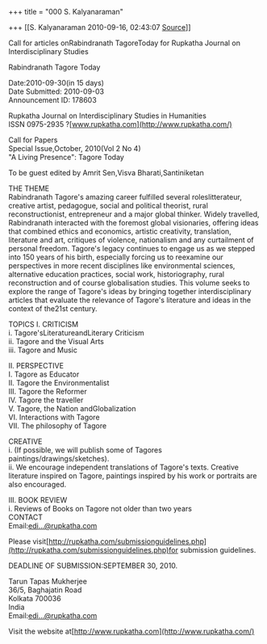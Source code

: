 +++
title = "000 S. Kalyanaraman"

+++
[[S. Kalyanaraman	2010-09-16, 02:43:07 [Source](https://groups.google.com/g/bvparishat/c/5PhtwIgF9GY)]]



Call for articles onRabindranath TagoreToday for Rupkatha Journal on  
Interdisciplinary Studies  
  
Rabindranath Tagore Today  
  
Date:2010-09-30(in 15 days)  
Date Submitted: 2010-09-03  
Announcement ID: 178603  
  
Rupkatha Journal on Interdisciplinary Studies in Humanities  
ISSN 0975-2935 ?[www.rupkatha.com](http://www.rupkatha.com/)  
  
Call for Papers  
Special Issue,October, 2010(Vol 2 No 4)  
"A Living Presence": Tagore Today  
  
To be guest edited by Amrit Sen,Visva Bharati,Santiniketan  
  
THE THEME  
Rabindranath Tagore's amazing career fulfilled several roleslitterateur, creative artist, pedagogue, social and political theorist, rural reconstructionist, entrepreneur and a major global thinker. Widely travelled, Rabindranath interacted with the foremost global visionaries, offering ideas that combined ethics and economics, artistic creativity, translation, literature and art, critiques of violence, nationalism and any curtailment of personal freedom. Tagore's legacy continues to engage us as we stepped into 150 years of his birth, especially forcing us to reexamine our perspectives in more recent disciplines like environmental sciences, alternative education practices, social work, historiography, rural reconstruction and of course globalisation studies. This volume seeks to explore the range of Tagore's ideas by bringing together interdisciplinary articles that evaluate the relevance of Tagore's literature and ideas in the context of the21st century.  
  
TOPICS I. CRITICISM  
i. Tagore'sLiteratureandLiterary Criticism  
ii. Tagore and the Visual Arts  
iii. Tagore and Music  
  
II. PERSPECTIVE  
I. Tagore as Educator  
II. Tagore the Environmentalist  
III. Tagore the Reformer  
IV. Tagore the traveller  
V. Tagore, the Nation andGlobalization  
VI. Interactions with Tagore  
VII. The philosophy of Tagore  
  
CREATIVE  
i. (If possible, we will publish some of Tagores paintings/drawings/sketches).  
ii. We encourage independent translations of Tagore's texts. Creative literature inspired on Tagore, paintings inspired by his work or portraits are also encouraged.  
  
III. BOOK REVIEW  
i. Reviews of Books on Tagore not older than two years  
CONTACT  
Email:[edi...@rupkatha.com]()  
  
Please visit[http://rupkatha.com/submissionguidelines.php](http://rupkatha.com/submissionguidelines.php)for submission guidelines.  
  
DEADLINE OF SUBMISSION:SEPTEMBER 30, 2010.  
  
  
Tarun Tapas Mukherjee  
36/5, Baghajatin Road  
Kolkata 700036  
India  
Email:[edi...@rupkatha.com]()  
  
Visit the website at[http://www.rupkatha.com](http://www.rupkatha.com/)

